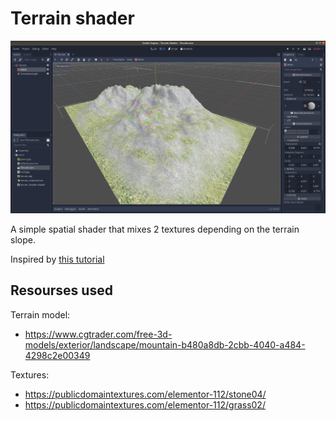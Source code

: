 # Terrain shader

![Screenshot](./screenshot.png?raw=true)

A simple spatial shader that mixes 2 textures depending on the terrain slope.

Inspired by [this tutorial](http://ffxrunner2.ffx.it/simple-terrain-shader-tutorial/)

## Resourses used

Terrain model:
* <https://www.cgtrader.com/free-3d-models/exterior/landscape/mountain-b480a8db-2cbb-4040-a484-4298c2e00349>

Textures:
* <https://publicdomaintextures.com/elementor-112/stone04/>
* <https://publicdomaintextures.com/elementor-112/grass02/>
